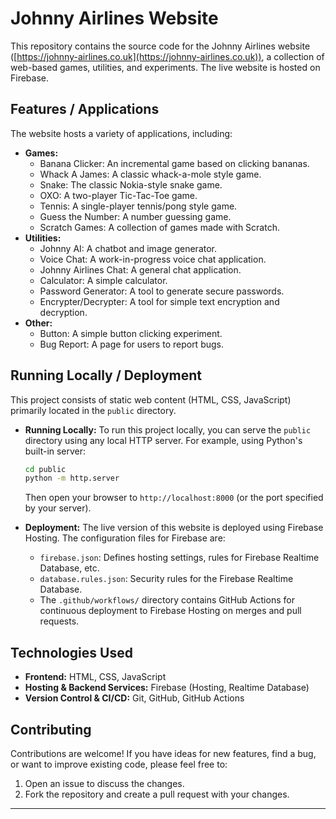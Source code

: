 # Johnny Airlines Website

This repository contains the source code for the Johnny Airlines website ([https://johnny-airlines.co.uk](https://johnny-airlines.co.uk)), a collection of web-based games, utilities, and experiments. The live website is hosted on Firebase.

## Features / Applications

The website hosts a variety of applications, including:

*   **Games:**
    *   Banana Clicker: An incremental game based on clicking bananas.
    *   Whack A James: A classic whack-a-mole style game.
    *   Snake: The classic Nokia-style snake game.
    *   OXO: A two-player Tic-Tac-Toe game.
    *   Tennis: A single-player tennis/pong style game.
    *   Guess the Number: A number guessing game.
    *   Scratch Games: A collection of games made with Scratch.
*   **Utilities:**
    *   Johnny AI: A chatbot and image generator.
    *   Voice Chat: A work-in-progress voice chat application.
    *   Johnny Airlines Chat: A general chat application.
    *   Calculator: A simple calculator.
    *   Password Generator: A tool to generate secure passwords.
    *   Encrypter/Decrypter: A tool for simple text encryption and decryption.
*   **Other:**
    *   Button: A simple button clicking experiment.
    *   Bug Report: A page for users to report bugs.

## Running Locally / Deployment

This project consists of static web content (HTML, CSS, JavaScript) primarily located in the `public` directory.

*   **Running Locally:** To run this project locally, you can serve the `public` directory using any local HTTP server. For example, using Python's built-in server:
    ```bash
    cd public
    python -m http.server
    ```
    Then open your browser to `http://localhost:8000` (or the port specified by your server).

*   **Deployment:** The live version of this website is deployed using Firebase Hosting. The configuration files for Firebase are:
    *   `firebase.json`: Defines hosting settings, rules for Firebase Realtime Database, etc.
    *   `database.rules.json`: Security rules for the Firebase Realtime Database.
    *   The `.github/workflows/` directory contains GitHub Actions for continuous deployment to Firebase Hosting on merges and pull requests.

## Technologies Used

*   **Frontend:** HTML, CSS, JavaScript
*   **Hosting & Backend Services:** Firebase (Hosting, Realtime Database)
*   **Version Control & CI/CD:** Git, GitHub, GitHub Actions

## Contributing

Contributions are welcome! If you have ideas for new features, find a bug, or want to improve existing code, please feel free to:
1.  Open an issue to discuss the changes.
2.  Fork the repository and create a pull request with your changes.

---
